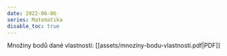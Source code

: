 ```yaml
---
date: 2022-06-06
series: Matematika
disable_toc: true
---
```


Množiny bodů dané vlastnosti:  [[assets/mnoziny-bodu-vlastnosti.pdf|PDF]]